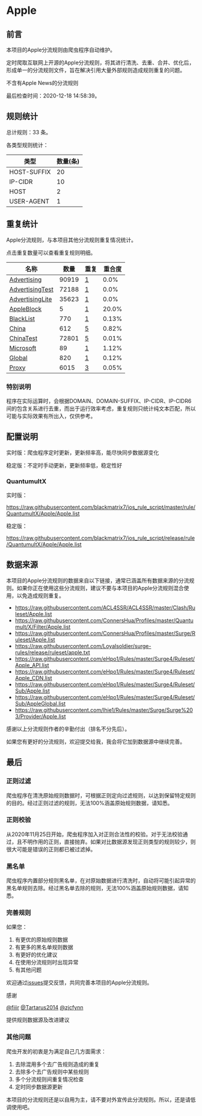 # Apple

## 前言

本项目的Apple分流规则由爬虫程序自动维护。

定时爬取互联网上开源的Apple分流规则，将其进行清洗、去重、合并、优化后，形成单一的分流规则文件，旨在解决引用大量外部规则造成规则重复的问题。

不含有Apple News的分流规则



最后检查时间：2020-12-18 14:58:39。

## 规则统计

总计规则：33 条。

各类型规则统计：

| 类型 | 数量(条) |
| ---- | ---- |
| HOST-SUFFIX | 20 |
| IP-CIDR | 10 |
| HOST | 2 |
| USER-AGENT | 1 |
## 重复统计

Apple分流规则，与本项目其他分流规则重复情况统计。

点击重复数量可以查看重复规则明细。

| 名称 | 数量 | 重复 | 重合度 |
| ---- | ---- | ---- | ------ |
|  [Advertising](https://github.com/blackmatrix7/ios_rule_script/tree/master/rule/QuantumultX/Advertising)    | 90919   | [1](https://raw.githubusercontent.com/blackmatrix7/ios_rule_script/master/rule/QuantumultX/Apple/Repeat.list)   |   0.0% |
|  [AdvertisingTest](https://github.com/blackmatrix7/ios_rule_script/tree/master/rule/QuantumultX/AdvertisingTest)    | 72188   | [1](https://raw.githubusercontent.com/blackmatrix7/ios_rule_script/master/rule/QuantumultX/Apple/Repeat.list)   |   0.0% |
|  [AdvertisingLite](https://github.com/blackmatrix7/ios_rule_script/tree/master/rule/QuantumultX/AdvertisingLite)    | 35623   | [1](https://raw.githubusercontent.com/blackmatrix7/ios_rule_script/master/rule/QuantumultX/Apple/Repeat.list)   |   0.0% |
|  [AppleBlock](https://github.com/blackmatrix7/ios_rule_script/tree/master/rule/QuantumultX/AppleBlock)    | 5   | [1](https://raw.githubusercontent.com/blackmatrix7/ios_rule_script/master/rule/QuantumultX/Apple/Repeat.list)   |   20.0% |
|  [BlackList](https://github.com/blackmatrix7/ios_rule_script/tree/master/rule/QuantumultX/BlackList)    | 770   | [1](https://raw.githubusercontent.com/blackmatrix7/ios_rule_script/master/rule/QuantumultX/Apple/Repeat.list)   |   0.13% |
|  [China](https://github.com/blackmatrix7/ios_rule_script/tree/master/rule/QuantumultX/China)    | 612   | [5](https://raw.githubusercontent.com/blackmatrix7/ios_rule_script/master/rule/QuantumultX/Apple/Repeat.list)   |   0.82% |
|  [ChinaTest](https://github.com/blackmatrix7/ios_rule_script/tree/master/rule/QuantumultX/ChinaTest)    | 72801   | [5](https://raw.githubusercontent.com/blackmatrix7/ios_rule_script/master/rule/QuantumultX/Apple/Repeat.list)   |   0.01% |
|  [Microsoft](https://github.com/blackmatrix7/ios_rule_script/tree/master/rule/QuantumultX/Microsoft)    | 89   | [1](https://raw.githubusercontent.com/blackmatrix7/ios_rule_script/master/rule/QuantumultX/Apple/Repeat.list)   |   1.12% |
|  [Global](https://github.com/blackmatrix7/ios_rule_script/tree/master/rule/QuantumultX/Global)    | 820   | [1](https://raw.githubusercontent.com/blackmatrix7/ios_rule_script/master/rule/QuantumultX/Apple/Repeat.list)   |   0.12% |
|  [Proxy](https://github.com/blackmatrix7/ios_rule_script/tree/master/rule/QuantumultX/Proxy)    | 6015   | [3](https://raw.githubusercontent.com/blackmatrix7/ios_rule_script/master/rule/QuantumultX/Apple/Repeat.list)   |   0.05% |
### 特别说明
程序在实际运算时，会根据DOMAIN、DOMAIN-SUFFIX、IP-CIDR、IP-CIDR6间的包含关系进行去重，而出于运行效率考虑，重复规则只统计纯文本匹配，所以可能与实际效果有所出入，仅供参考。

## 配置说明

实时版：爬虫程序定时更新，更新频率高，能尽快同步数据源变化

稳定版：不定时手动更新，更新频率低，稳定性好

### QuantumultX 
实时版：

https://raw.githubusercontent.com/blackmatrix7/ios_rule_script/master/rule/QuantumultX/Apple/Apple.list

稳定版：

https://raw.githubusercontent.com/blackmatrix7/ios_rule_script/release/rule/QuantumultX/Apple/Apple.list

## 数据来源

本项目的Apple分流规则的数据来自以下链接，通常已涵盖所有数据来源的分流规则。如果你正在使用这些分流规则，建议不要与本项目的Apple分流规则混合使用，以免造成规则重复。

- https://raw.githubusercontent.com/ACL4SSR/ACL4SSR/master/Clash/Ruleset/Apple.list
- https://raw.githubusercontent.com/ConnersHua/Profiles/master/Quantumult/X/Filter/Apple.list
- https://raw.githubusercontent.com/ConnersHua/Profiles/master/Surge/Ruleset/Apple.list
- https://raw.githubusercontent.com/Loyalsoldier/surge-rules/release/ruleset/apple.txt
- https://raw.githubusercontent.com/eHpo1/Rules/master/Surge4/Ruleset/Apple_API.list
- https://raw.githubusercontent.com/eHpo1/Rules/master/Surge4/Ruleset/Apple_CDN.list
- https://raw.githubusercontent.com/eHpo1/Rules/master/Surge4/Ruleset/Sub/Apple.list
- https://raw.githubusercontent.com/eHpo1/Rules/master/Surge4/Ruleset/Sub/AppleGlobal.list
- https://raw.githubusercontent.com/lhie1/Rules/master/Surge/Surge%203/Provider/Apple.list


感谢以上分流规则作者的辛勤付出（排名不分先后）。

如果您有更好的分流规则，欢迎提交给我，我会将它加到数据源中继续完善。

## 最后

### 正则过滤

爬虫程序在清洗原始规则数据时，可根据正则定向过滤规则，以达到保留特定规则的目的。经过正则过滤的规则，无法100%涵盖原始规则数据，请知悉。

### 正则校验

从2020年11月25日开始，爬虫程序加入对正则合法性的校验。对于无法校验通过，且不明作用的正则，直接抛弃。如果对比数据源发现正则类型的规则较少，则很大可能是错误的正则都已被过滤掉。

### 黑名单

爬虫程序内置部分规则黑名单，在对原始数据进行清洗时，自动将可能引起异常的黑名单规则去除。经过黑名单去除的规则，无法100%涵盖原始规则数据，请知悉。

### 完善规则

如果您：

1. 有更优的原始规则数据
2. 有更多的黑名单规则数据
3. 有更好的优化建议
4. 在使用分流规则时出现异常
5. 有其他问题

欢迎通过[issues](https://github.com/blackmatrix7/ios_rule_script/issues/new)提交反馈，共同完善本项目的Apple分流规则。

感谢

[@fiiir](https://github.com/fiiir) [@Tartarus2014](https://github.com/Tartarus2014) [@zjcfynn](https://github.com/zjcfynn) 

提供规则数据源及改进建议

### 其他问题

爬虫开发的初衷是为满足自己几方面需求：

1. 去除混用多个去广告规则造成的重复
2. 去除多个去广告规则中某些规则
3. 多个分流规则间重复情况检查
4. 定时同步数据源更新

本项目的分流规则还是以自用为主，请不要对外宣传此分流规则。所以，还是请低调使用吧。